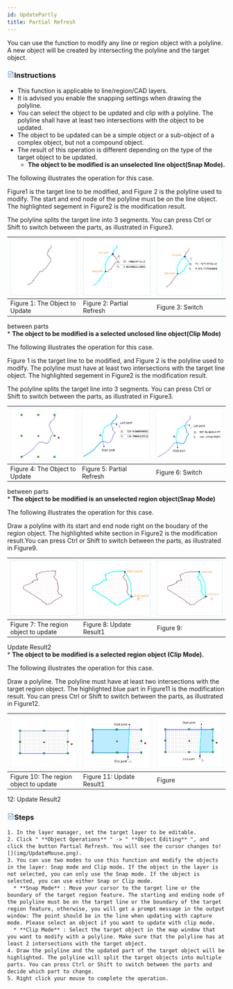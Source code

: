 ```yaml
---
id: UpdatePartly
title: Partial Refresh  
---  
```

You can use the function to modify any line or region object with a polyline. A new object will be created by intersecting the polyline and the target object.

### ![](../../../img/read.gif)Instructions

  * This function is applicable to line/region/CAD layers. 
  * It is advised you enable the snapping settings when drawing the polyline. 
  * You can select the object to be updated and clip with a polyline. The polyline shall have at least two intersections with the object to be updated. 
  * The object to be updated can be a simple object or a sub-object of a complex object, but not a compound object. 
  * The result of this operation is different depending on the type of the target object to be updated.
    * **The object to be modified is an unselected line object(Snap Mode).**

The following illustrates the operation for this case.

Figure1 is the target line to be modified, and Figure 2 is the polyline used to modify. The start and end node of the polyline must be on the line object.
The highlighted segement in Figure2 is the modification result.

The polyline splits the target line into 3 segments. You can press Ctrl or Shift to switch between the parts, as illustrated in Figure3.

![](img-en/Update.png) | ![](img-en/Update1.png) | ![](img-en/Update2.png)  
---|---|---  
Figure 1: The Object to Update | Figure 2: Partial Refresh | Figure 3: Switch
between parts  
    * **The object to be modified is a selected unclosed line object(Clip Mode)**

The following illustrates the operation for this case.

Figure 1 is the target line to be modified, and Figure 2 is the polyline used to modify. The polyline must have at least two intersections with the target line object. The highlighted segement in Figure2 is the modification result.

The polyline splits the target line into 3 segments. You can press Ctrl or Shift to switch between the parts, as illustrated in Figure3.

![](img-en/Update9.png) | ![](img-en/Update10.png) | ![](img-en/Update11.png)  
---|---|---  
Figure 4: The Object to Update | Figure 5: Partial Refresh | Figure 6: Switch
between parts  
    * **The object to be modified is an unselected region object(Snap Mode)**

The following illustrates the operation for this case.

Draw a polyline with its start and end node right on the boudary of the region
object. The highlighted white section in Figure2 is the modification
result.You can press Ctrl or Shift to switch between the parts, as illustrated
in Figure9.

![](img-en/Update3.png) | ![](img-en/Update4.png) | ![](img-en/Update5.png)  
---|---|---  
Figure 7: The region object to update | Figure 8: Update Result1 | Figure 9:
Update Result2  
    * **The object to be modified is a selected region object (Clip Mode).**

The following illustrates the operation for this case.

Draw a polyline. The polyline must have at least two intersections with the target region object. The highlighted blue part in Figure11 is the modification result. You can press Ctrl or Shift to switch between the parts, as illustrated in Figure12.

![](img-en/Update6.png) | ![](img-en/Update7.png) | ![](img-en/Update8.png)  
---|---|---  
Figure 10: The region object to update | Figure 11: Update Result1 | Figure
12: Update Result2  
  
### ![](../../../img/read.gif)Steps

    1. In the layer manager, set the target layer to be editable.
    2. Click " **Object Operations** " -> " **Object Editing** ", and click the button Partial Refresh. You will see the cursor changes to![](img/UpdateMouse.png). 
    3. You can use two modes to use this function and modify the objects in the layer: Snap mode and Clip mode. If the object in the layer is not selected, you can only use the Snap mode. If the object is selected, you can use either Snap or Clip mode. 
      * **Snap Mode** : Move your cursor to the target line or the boundary of the target region feature. The starting and ending node of the polyline must be on the target line or the boundary of the target region feature, otherwise, you will get a prompt message in the output window: The point should be in the line when updating with capture mode. Please select an object if you want to update with clip mode.
      * **Clip Mode** : Select the target object in the map window that you want to modify with a polyline. Make sure that the polyline has at least 2 intersections with the target object.
    4. Draw the polyline and the updated part of the target object will be highlighted. The polyline will split the target objects into multiple parts. You can press Ctrl or Shift to switch between the parts and decide which part to change.
    5. Right click your mouse to complete the operation. 